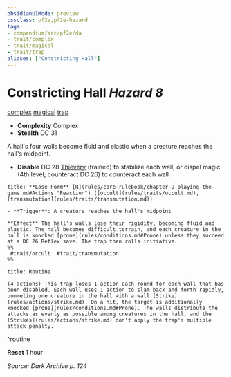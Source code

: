 ```yaml
---
obsidianUIMode: preview
cssclass: pf2e,pf2e-hazard
tags:
- compendium/src/pf2e/da
- trait/complex
- trait/magical
- trait/trap
aliases: ["Constricting Hall"]
---
```

# Constricting Hall *Hazard 8*  
[complex](complex.md "Complex Hazard Trait")  [magical](magical.md "Magical Item Trait")  [trap](trap.md "Trap Hazard Trait")  

- **Complexity** Complex
- **Stealth** DC 31  

A hall's four walls become fluid and elastic when a creature reaches the hall's midpoint.

- **Disable** DC 28 [Thievery](skills.md#Thievery) (trained) to stabilize each wall, or dispel magic (4th level; counteract DC 26) to counteract each wall  

```ad-embed-ability
title: **Lose Form** [R](rules/core-rulebook/chapter-9-playing-the-game.md#Actions "Reaction") ([occult](rules/traits/occult.md), [transmutation](rules/traits/transmutation.md))

- **Trigger**: A creature reaches the hall's midpoint

**Effect** The hall's walls lose their rigidity, becoming fluid and elastic. The hall becomes difficult terrain, and each creature in the hall is knocked [prone](rules/conditions.md#Prone) unless they succeed at a DC 26 Reflex save. The trap then rolls initiative.  
%%
 #trait/occult  #trait/transmutation 
%%
```

```ad-pf2-summary
title: Routine

(4 actions) This trap loses 1 action each round for each wall that has been disabled. Each wall uses 1 action to slam back and forth rapidly, pummeling one creature in the hall with a wall [Strike](rules/actions/strike.md). On a hit, the target is additionally knocked [prone](rules/conditions.md#Prone). The walls distribute the attacks as evenly as possible among creatures in the hall, and the [Strikes](rules/actions/strike.md) don't apply the trap's multiple attack penalty.
```
^routine

**Reset** 1 hour  

*Source: Dark Archive p. 124*